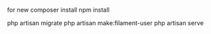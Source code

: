 for new
 composer install
 npm install

php artisan migrate
php artisan make:filament-user
php artisan serve